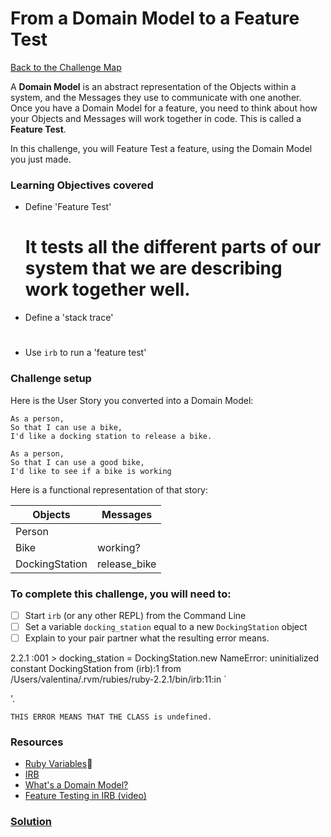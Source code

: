 # From a Domain Model to a Feature Test

[Back to the Challenge Map](0_challenge_map.md)

A **Domain Model** is an abstract representation of the Objects within a system, and the Messages they use to communicate with one another. Once you have a Domain Model for a feature, you need to think about how your Objects and Messages will work together in code. This is called a **Feature Test**.

In this challenge, you will Feature Test a feature, using the Domain Model you just made.

### Learning Objectives covered
- Define 'Feature Test'
	
	# It tests all the different parts of our system that we are describing work together well.

- Define a 'stack trace'

	# 


- Use `irb` to run a 'feature test'

### Challenge setup

Here is the User Story you converted into a Domain Model:

```
As a person,
So that I can use a bike,
I'd like a docking station to release a bike.

As a person,
So that I can use a good bike,
I'd like to see if a bike is working
```

Here is a functional representation of that story:

Objects  | Messages
------------- | -------------
Person  |
Bike  | working?
DockingStation | release_bike

### To complete this challenge, you will need to:

- [ ] Start `irb` (or any other REPL) from the Command Line
- [ ] Set a variable `docking_station` equal to a new `DockingStation` object
- [ ] Explain to your pair partner what the resulting error means.

2.2.1 :001 > docking_station = DockingStation.new
NameError: uninitialized constant DockingStation
	from (irb):1
	from /Users/valentina/.rvm/rubies/ruby-2.2.1/bin/irb:11:in `<main>'. 

	THIS ERROR MEANS THAT THE CLASS is undefined.


### Resources

- [Ruby Variables](https://github.com/makersacademy/course/blob/master/pills/variables.md):pill:
- [IRB](http://ruby-doc.org/stdlib-2.0.0/libdoc/irb/rdoc/IRB.html)
- [What's a Domain Model?](http://sjmog.github.io/posts/502_domain-modelling/)
- [Feature Testing in IRB (video)](https://www.youtube.com/watch?v=rShBRLyEccY)

### [Solution](solutions/3.md)
